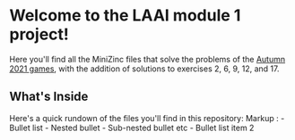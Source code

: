 # Welcome to the LAAI module 1 project!
Here you'll find all the MiniZinc files that solve the problems of the [Autumn 2021 games](https://giochimatematici.unibocconi.it/images/autunno/2021/practiceq.pdf), with the addition of solutions to exercises 2, 6, 9, 12, and 17.

## What's Inside
Here's a quick rundown of the files you'll find in this repository:
 Markup : - Bullet list
              - Nested bullet
                  - Sub-nested bullet etc
          - Bullet list item 2 




